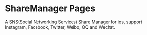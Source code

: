 # ShareManager Pages
A SNS(Social Networking Services) Share Manager for ios, support Instagram, Facebook, Twitter, Weibo, QQ and Wechat.
